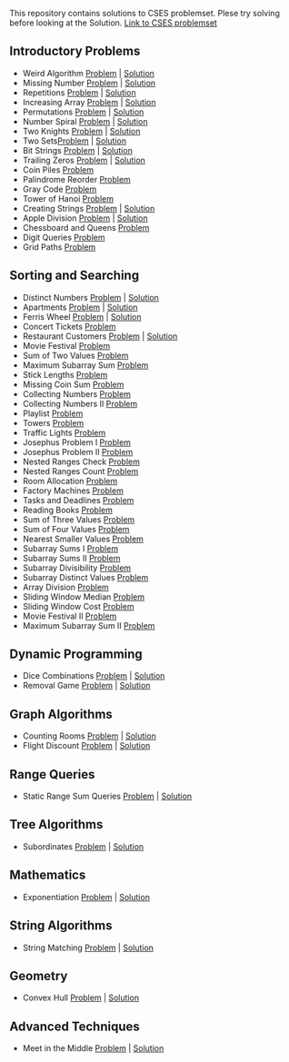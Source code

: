 This repository contains solutions to CSES problemset. Plese try solving before looking at the Solution.
[Link to CSES problemset](https://cses.fi/problemset/)

## Introductory Problems

- Weird Algorithm [Problem](https://cses.fi/problemset/task/1068) | [Solution](https://github.com/saikumar1752/CSES-Problem-Set/blob/main/Introductory%20Problems/Weird_Algorithm.cpp)
- Missing Number [Problem](https://cses.fi/problemset/task/1083) | [Solution](https://github.com/saikumar1752/CSES-Problem-Set/blob/main/Introductory%20Problems/Missing_Number.cpp)
- Repetitions [Problem](https://cses.fi/problemset/task/1069) | [Solution](https://github.com/saikumar1752/CSES-Problem-Set/blob/main/Introductory%20Problems/Repetitions.cpp)
- Increasing Array [Problem](https://cses.fi/problemset/task/1094) | [Solution](https://github.com/saikumar1752/CSES-Problem-Set/blob/main/Introductory%20Problems/Increasing_Array.cpp)
- Permutations [Problem](https://cses.fi/problemset/task/1070) | [Solution](https://github.com/saikumar1752/CSES-Problem-Set/blob/main/Introductory%20Problems/Permutations.cpp)
- Number Spiral [Problem](https://cses.fi/problemset/task/1071) | [Solution](https://github.com/saikumar1752/CSES-Problem-Set/blob/main/Introductory%20Problems/Number_Spiral.cpp)
- Two Knights [Problem](https://cses.fi/problemset/task/1072) | [Solution](https://github.com/saikumar1752/CSES-Problem-Set/blob/main/Introductory%20Problems/Two_Knights.cpp)
- Two Sets[Problem](https://cses.fi/problemset/task/1092) | [Solution](https://github.com/saikumar1752/CSES-Problem-Set/blob/main/Introductory%20Problems/Two_Sets.cpp)
- Bit Strings [Problem](https://cses.fi/problemset/task/1617) | [Solution](https://github.com/saikumar1752/CSES-Problem-Set/blob/main/Introductory%20Problems/Bit_Strings.cpp)
- Trailing Zeros [Problem](https://cses.fi/problemset/task/1618) | [Solution](https://github.com/saikumar1752/CSES-Problem-Set/blob/main/Introductory%20Problems/Trailing_Zeros.cpp)
- Coin Piles [Problem](https://cses.fi/problemset/task/1754)
- Palindrome Reorder [Problem](https://cses.fi/problemset/task/1755)
- Gray Code [Problem](https://cses.fi/problemset/task/2205)
- Tower of Hanoi [Problem](https://cses.fi/problemset/task/2165)
- Creating Strings [Problem](https://cses.fi/problemset/task/1622) | [Solution](https://cses.fi/problemset/task/1622)
- Apple Division [Problem](https://cses.fi/problemset/task/1622) | [Solution](https://cses.fi/problemset/task/1623)
- Chessboard and Queens [Problem](https://cses.fi/problemset/task/1624)
- Digit Queries [Problem](https://cses.fi/problemset/task/2431)
- Grid Paths [Problem](https://cses.fi/problemset/task/1625)

## Sorting and Searching

- Distinct Numbers [Problem](https://cses.fi/problemset/task/1621) | [Solution](https://github.com/saikumar1752/CSES-Problem-Set/blob/main/Sorting%20and%20Searching/Distinct_Numbers.cpp)
- Apartments [Problem](https://cses.fi/problemset/task/1084) | [Solution]()
- Ferris Wheel [Problem](https://cses.fi/problemset/task/1090) | [Solution]()
- Concert Tickets [Problem](https://cses.fi/problemset/task/1091)
- Restaurant Customers [Problem](https://cses.fi/problemset/task/1619) | [Solution]()
- Movie Festival [Problem](https://cses.fi/problemset/task/1629)
- Sum of Two Values [Problem](https://cses.fi/problemset/task/1640)
- Maximum Subarray Sum [Problem](https://cses.fi/problemset/task/1643)
- Stick Lengths [Problem](https://cses.fi/problemset/task/1074)
- Missing Coin Sum [Problem](https://cses.fi/problemset/task/2183)
- Collecting Numbers [Problem](https://cses.fi/problemset/task/2216)
- Collecting Numbers II [Problem](https://cses.fi/problemset/task/2217)
- Playlist [Problem](https://cses.fi/problemset/task/1141)
- Towers [Problem](https://cses.fi/problemset/task/1073)
- Traffic Lights [Problem](https://cses.fi/problemset/task/1163)
- Josephus Problem I [Problem](https://cses.fi/problemset/task/2162)
- Josephus Problem II [Problem](https://cses.fi/problemset/task/2163)
- Nested Ranges Check [Problem](https://cses.fi/problemset/task/2168)
- Nested Ranges Count [Problem](https://cses.fi/problemset/task/2169)
- Room Allocation [Problem](https://cses.fi/problemset/task/1164)
- Factory Machines [Problem](https://cses.fi/problemset/task/1620)
- Tasks and Deadlines [Problem](https://cses.fi/problemset/task/1630)
- Reading Books [Problem](https://cses.fi/problemset/task/1631)
- Sum of Three Values [Problem](https://cses.fi/problemset/task/1641)
- Sum of Four Values [Problem](https://cses.fi/problemset/task/1642)
- Nearest Smaller Values [Problem](https://cses.fi/problemset/task/1645)
- Subarray Sums I [Problem](https://cses.fi/problemset/task/1660)
- Subarray Sums II [Problem](https://cses.fi/problemset/task/1661)
- Subarray Divisibility [Problem](https://cses.fi/problemset/task/1662)
- Subarray Distinct Values [Problem](https://cses.fi/problemset/task/2428)
- Array Division [Problem](https://cses.fi/problemset/task/1085)
- Sliding Window Median [Problem](https://cses.fi/problemset/task/1076)
- Sliding Window Cost [Problem](https://cses.fi/problemset/task/1077)
- Movie Festival II [Problem](https://cses.fi/problemset/task/1632)
- Maximum Subarray Sum II [Problem](https://cses.fi/problemset/task/1644)

## Dynamic Programming

- Dice Combinations [Problem](https://cses.fi/problemset/task/1633) | [Solution](https://github.com/saikumar1752/CSES-Problem-Set/blob/main/Dynamic%20Programming/Dice_Combinations.cpp)
- Removal Game [Problem](https://cses.fi/problemset/task/1097) | [Solution](https://github.com/saikumar1752/CSES-Problem-Set/blob/main/Dynamic%20Programming/Removal_Game.cpp)

## Graph Algorithms

- Counting Rooms [Problem](https://cses.fi/problemset/task/1192) | [Solution](https://github.com/saikumar1752/CSES-Problem-Set/blob/main/Graph%20Algorithms/Counting_Rooms.cpp)
- Flight Discount [Problem](https://cses.fi/problemset/task/1195/) | [Solution]()

## Range Queries

- Static Range Sum Queries [Problem](https://cses.fi/problemset/task/1646) | [Solution](https://github.com/saikumar1752/CSES-Problem-Set/blob/main/Range%20Queries/Static_Range_Sum_Queries.cpp)

## Tree Algorithms

- Subordinates [Problem](https://cses.fi/problemset/task/1674) | [Solution](https://github.com/saikumar1752/CSES-Problem-Set/blob/main/Tree%20Algorithms/Subordinates.cpp)

## Mathematics

- Exponentiation [Problem](https://cses.fi/problemset/task/1095) | [Solution](https://github.com/saikumar1752/CSES-Problem-Set/blob/main/Mathematics/Exponentiation.cpp)

## String Algorithms

- String Matching [Problem](https://cses.fi/problemset/task/1753) | [Solution](https://github.com/saikumar1752/CSES-Problem-Set/blob/main/String%20Algorithms/String_Matching.cpp)

## Geometry

- Convex Hull [Problem](https://cses.fi/problemset/task/2195) | [Solution](https://github.com/saikumar1752/CSES-Problem-Set/blob/main/Geometry/Convex_Hull.cpp)

## Advanced Techniques

- Meet in the Middle [Problem](https://cses.fi/problemset/task/1628) | [Solution](https://github.com/saikumar1752/CSES-Problem-Set/blob/main/Advanced%20Techniques/Meet_in_the_Middle.cpp)
